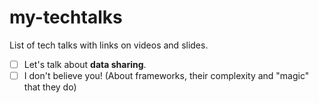 # my-techtalks
List of tech talks with links on videos and slides.

 - [ ] Let's talk about <b>data sharing</b>.
 - [ ] I don't believe you! (About frameworks, their complexity and "magic" that they do)
